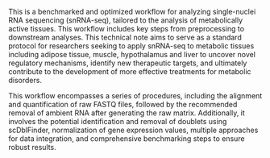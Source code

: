 This is a benchmarked and optimized workflow for analyzing single-nuclei RNA sequencing (snRNA-seq), tailored to the analysis of metabolically active tissues. This workflow includes key steps from preprocessing to downstream analyses. This technical note aims to serve as a standard protocol for researchers seeking to apply snRNA-seq to metabolic tissues including adipose tissue, muscle, hypothalamus and liver to uncover novel regulatory mechanisms, identify new therapeutic targets, and ultimately contribute to the development of more effective treatments for metabolic disorders.
   
This workflow encompasses a series of procedures, including the alignment and quantification of raw FASTQ files, followed by the recommended removal of ambient RNA after generating the raw matrix. Additionally, it involves the potential identification and removal of doublets using scDblFinder, normalization of gene expression values, multiple approaches for data integration, and comprehensive benchmarking steps to ensure robust results.

